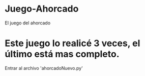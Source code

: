 # Juego-Ahorcado
El juego del ahorcado
# Este juego lo realicé 3 veces, el último está mas completo.
Entrar al archivo 'ahorcadoNuevo.py'
